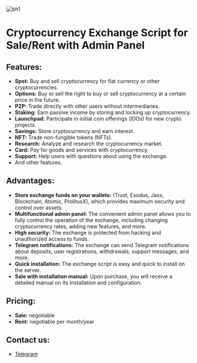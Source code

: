 ![bh1](https://github.com/SoftDevellop/Cryptocurrency-Exchange/assets/169075153/f576e87e-df88-471e-a826-bb96fdb74754)

# Cryptocurrency Exchange Script for Sale/Rent with Admin Panel

## Features:
- **Spot:** Buy and sell cryptocurrency for fiat currency or other cryptocurrencies.
- **Options:** Buy or sell the right to buy or sell cryptocurrency at a certain price in the future.
- **P2P:** Trade directly with other users without intermediaries.
- **Staking:** Earn passive income by storing and locking up cryptocurrency.
- **Launchpad:** Participate in initial coin offerings (IDOs) for new crypto projects.
- **Savings:** Store cryptocurrency and earn interest.
- **NFT:** Trade non-fungible tokens (NFTs).
- **Research:** Analyze and research the cryptocurrency market.
- **Card:** Pay for goods and services with cryptocurrency.
- **Support:** Help users with questions about using the exchange.
- And other features.

## Advantages:
- **Store exchange funds on your wallets:** (Trust, Exodus, Jaxx, Blockchain, Atomic, ProlitusX), which provides maximum security and control over assets.
- **Multifunctional admin panel:** The convenient admin panel allows you to fully control the operation of the exchange, including changing cryptocurrency rates, adding new features, and more.
- **High security:** The exchange is protected from hacking and unauthorized access to funds.
- **Telegram notifications:** The exchange can send Telegram notifications about deposits, user registrations, withdrawals, support messages, and more.
- **Quick installation:** The exchange script is easy and quick to install on the server.
- **Sale with installation manual:** Upon purchase, you will receive a detailed manual on its installation and configuration.

## Pricing:
- **Sale:** negotiable 
- **Rent:** negotiable per month/year

## Contact us: 
- [Telegram](https://t.me/+wUg7taIw97kzODYx)
